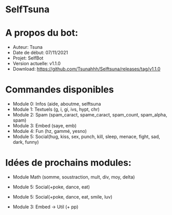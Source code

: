 # SelfTsuna
# A propos du bot:
 - Auteur: Tsuna
 - Date de début: 07/11/2021
 - Projet: SelfBot
 - Version actuelle: v1.1.0
 - Download: https://github.com/Tsunahhh/Selftsuna/releases/tag/v1.1.0


# Commandes disponibles
 - Module 0: Infos (aide, aboutme, selftsuna
 - Module 1: Textuels (g, i, gi, ivs, hypt, chr)
 - Module 2: Spam (spam_caract, spame_caract, spam_count, spam_alpha, spam)
 - Module 3: Embed (saye, emb)
 - Module 4: Fun (hz, gammé, yesno)
 - Module 5: Social(hug, kiss, sex, punch, kill, sleep, menace, fight, sad, dark, funny)

# Idées de prochains modules:
 - Module Math (somme, soustraction, mult, div, moy, delta)
 - Module 5: Social(+poke, dance, eat)

 - Module 5: Social(+poke, dance, eat, smile, luv)
 - Module 3: Embed -> Util (+ pp)
